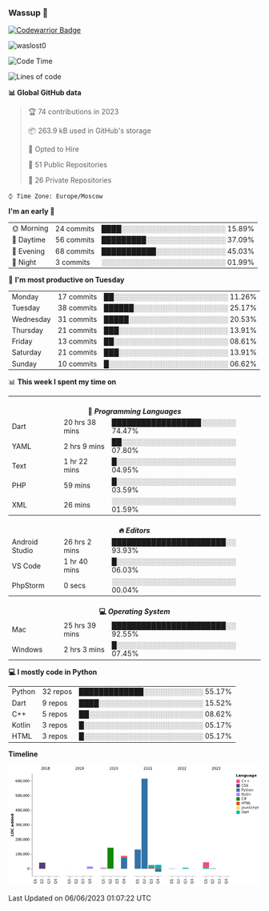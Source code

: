 ### Wassup 👋

[![Codewarrior Badge](https://www.codewars.com/users/waslost/badges/small)](https://www.codewars.com/users/waslost)

<p align="left"> <img src="https://komarev.com/ghpvc/?username=waslost0" alt="waslost0" /></p>

<!--START_SECTION:waka-->
![Code Time](http://img.shields.io/badge/Code%20Time-2%2C564%20hrs%2042%20mins-blue)

![Lines of code](https://img.shields.io/badge/From%20Hello%20World%20I%27ve%20Written-1%20Million%20lines%20of%20code-blue)

**📊 Global GitHub data** 

> 🏆 74 contributions in 2023
 > 
> 📦 263.9 kB used in GitHub's storage 
 > 
> 💼 Opted to Hire
 > 
> 📜 51 Public Repositories 
 > 
> 🔑 26 Private Repositories  
 > 
`⌚︎ Time Zone: Europe/Moscow`

**I'm an early 🐤** 

<table>
 <tr><td>🌞 Morning</td><td>24 commits</td><td>████░░░░░░░░░░░░░░░░░░░░░ 15.89%</td></tr>
 <tr><td>🌆 Daytime</td><td>56 commits</td><td>█████████░░░░░░░░░░░░░░░░ 37.09%</td></tr>
 <tr><td>🌃 Evening</td><td>68 commits</td><td>███████████░░░░░░░░░░░░░░ 45.03%</td></tr>
 <tr><td>🌙 Night</td><td>3 commits</td><td>░░░░░░░░░░░░░░░░░░░░░░░░░ 01.99%</td></tr>
</table>

📅 **I'm most productive on Tuesday** 

<table>
 <tr><td>Monday</td><td>17 commits</td><td>██░░░░░░░░░░░░░░░░░░░░░░░ 11.26%</td></tr>
 <tr><td>Tuesday</td><td>38 commits</td><td>██████░░░░░░░░░░░░░░░░░░░ 25.17%</td></tr>
 <tr><td>Wednesday</td><td>31 commits</td><td>█████░░░░░░░░░░░░░░░░░░░░ 20.53%</td></tr>
 <tr><td>Thursday</td><td>21 commits</td><td>███░░░░░░░░░░░░░░░░░░░░░░ 13.91%</td></tr>
 <tr><td>Friday</td><td>13 commits</td><td>██░░░░░░░░░░░░░░░░░░░░░░░ 08.61%</td></tr>
 <tr><td>Saturday</td><td>21 commits</td><td>███░░░░░░░░░░░░░░░░░░░░░░ 13.91%</td></tr>
 <tr><td>Sunday</td><td>10 commits</td><td>█░░░░░░░░░░░░░░░░░░░░░░░░ 06.62%</td></tr>
</table>


📊 **This week I spent my time on** 

<table>
<tr><th colspan="3"><br>💬 <i>Programming Languages</i></th></tr> 
 <tr><td>Dart</td><td>20 hrs 38 mins</td><td>██████████████████░░░░░░░ 74.47%</td></tr>
 <tr><td>YAML</td><td>2 hrs 9 mins</td><td>██░░░░░░░░░░░░░░░░░░░░░░░ 07.80%</td></tr>
 <tr><td>Text</td><td>1 hr 22 mins</td><td>█░░░░░░░░░░░░░░░░░░░░░░░░ 04.95%</td></tr>
 <tr><td>PHP</td><td>59 mins</td><td>█░░░░░░░░░░░░░░░░░░░░░░░░ 03.59%</td></tr>
 <tr><td>XML</td><td>26 mins</td><td>░░░░░░░░░░░░░░░░░░░░░░░░░ 01.59%</td></tr>

<tr><th colspan="3"><br>🔥 <i>Editors</i></th></tr> 
 <tr><td>Android Studio</td><td>26 hrs 2 mins</td><td>███████████████████████░░ 93.93%</td></tr>
 <tr><td>VS Code</td><td>1 hr 40 mins</td><td>█░░░░░░░░░░░░░░░░░░░░░░░░ 06.03%</td></tr>
 <tr><td>PhpStorm</td><td>0 secs</td><td>░░░░░░░░░░░░░░░░░░░░░░░░░ 00.04%</td></tr>

<tr><th colspan="3"><br>💻 <i>Operating System</i></th></tr> 
 <tr><td>Mac</td><td>25 hrs 39 mins</td><td>███████████████████████░░ 92.55%</td></tr>
 <tr><td>Windows</td><td>2 hrs 3 mins</td><td>█░░░░░░░░░░░░░░░░░░░░░░░░ 07.45%</td></tr>
</table>

**💻 I mostly code in Python** 

<table>
 <tr><td>Python</td><td>32 repos</td><td>█████████████░░░░░░░░░░░░ 55.17%</td></tr>
 <tr><td>Dart</td><td>9 repos</td><td>████░░░░░░░░░░░░░░░░░░░░░ 15.52%</td></tr>
 <tr><td>C++</td><td>5 repos</td><td>██░░░░░░░░░░░░░░░░░░░░░░░ 08.62%</td></tr>
 <tr><td>Kotlin</td><td>3 repos</td><td>█░░░░░░░░░░░░░░░░░░░░░░░░ 05.17%</td></tr>
 <tr><td>HTML</td><td>3 repos</td><td>█░░░░░░░░░░░░░░░░░░░░░░░░ 05.17%</td></tr>
</table>


**Timeline**

![Chart not found](https://raw.githubusercontent.com/waslost0/waslost0/master/charts/bar_graph.png) 


 Last Updated on 06/06/2023 01:07:22 UTC
<!--END_SECTION:waka-->


